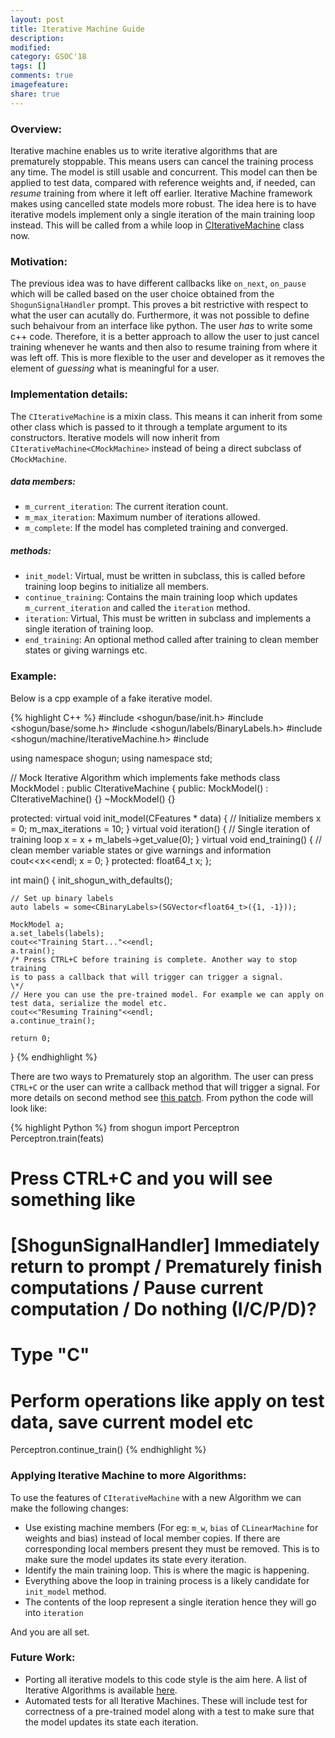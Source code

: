 ```yaml
---
layout: post
title: Iterative Machine Guide
description:
modified:
category: GSOC'18
tags: []
comments: true
imagefeature:
share: true
---
```


### Overview:
Iterative machine enables us to write iterative algorithms that are prematurely stoppable. This means users can cancel the training process any time. The model is still usable and concurrent. This model can then be applied to test data, compared with reference weights and, if needed, can *resume* training from where it left off earlier. Iterative Machine framework makes using cancelled state models more robust.
The idea here is to have iterative models implement only a single iteration of the main training loop instead. This will be called from a while loop in [CIterativeMachine](https://github.com/shogun-toolbox/shogun/tree/develop/src/shogun/machine/IterativeMachine.h#62) class now. 

### Motivation:
The previous idea was to have different callbacks like ```on_next```, ```on_pause``` which will be called based on the user choice obtained from the ```ShogunSignalHandler``` prompt. This proves a bit restrictive with respect to what the user can acutally do. Furthermore, it was not possible to define such behaivour from an interface like python. The user *has* to write some c++ code. Therefore, it is a better approach to allow the user to just cancel training whenever he wants and then also to resume training from where it was left off. This is more flexible to the user and developer as it removes the element of *guessing* what is meaningful for a user.

### Implementation details:

The ```CIterativeMachine``` is a mixin class. This means it can inherit from some other class which is passed to it through a template argument to its constructors. Iterative models will now inherit from ```CIterativeMachine<CMockMachine>``` instead of being a direct subclass of ```CMockMachine```.
##### data members:
- ```m_current_iteration```: The current iteration count.
- ```m_max_iteration```: Maximum number of iterations allowed.
- ```m_complete```: If the model has completed training and converged.
##### methods:
- ```init_model```: Virtual, must be written in subclass, this is called before training loop begins to initialize all members.
- ```continue_training```: Contains the main training loop which updates ```m_current_iteration``` and called the ```iteration``` method.
- ```iteration```: Virtual, This must be written in subclass and implements a single iteration of training loop.
- ```end_training```: An optional method called after training to clean member states or giving warnings etc.

### Example:
Below is a cpp example of a fake iterative model. 


{% highlight C++ %}
#include <shogun/base/init.h>
#include <shogun/base/some.h>
#include <shogun/labels/BinaryLabels.h>
#include <shogun/machine/IterativeMachine.h>
#include <iostream>

using namespace shogun;
using namespace std;

// Mock Iterative Algorithm which implements fake methods
class MockModel : public CIterativeMachine<CMachine> 
{
public:
	MockModel() : CIterativeMachine<CMachine>() {}
	~MockModel() {}

protected:
	virtual void init_model(CFeatures * data) 
	{
	    // Initialize members
	    x = 0;
      m_max_iterations = 10;
	}
	virtual void iteration()
	{
	    // Single iteration of training loop
	    x = x + m_labels->get_value(0);
	}
    virtual void end_training()
    {
      // clean member variable states or give warnings and information
      cout<<x<<endl;
      x = 0;
    }
protected:
    float64_t x;
};

int main() 
{
	init_shogun_with_defaults();
  
	// Set up binary labels
	auto labels = some<CBinaryLabels>(SGVector<float64_t>({1, -1}));

	MockModel a;
	a.set_labels(labels);
    cout<<"Training Start..."<<endl;
	a.train();
    /* Press CTRL+C before training is complete. Another way to stop training 
    is to pass a callback that will trigger can trigger a signal.
    \*/
    // Here you can use the pre-trained model. For example we can apply on test data, serialize the model etc.
    cout<<"Resuming Training"<<endl;
    a.continue_train();

	return 0;
}
{% endhighlight %}

There are two ways to Prematurely stop an algorithm. The user can press ```CTRL+C``` or the user can write a callback method that will trigger a signal. For more details on second method see [this patch](https://github.com/shogun-toolbox/shogun/pull/4293). From python the code will look like:

{% highlight Python %}
from shogun import Perceptron
Perceptron.train(feats)
# Press CTRL+C and you will see something like
# [ShogunSignalHandler] Immediately return to prompt / Prematurely finish computations / Pause current computation / Do nothing (I/C/P/D)?
# Type "C"
# Perform operations like apply on test data, save current model etc
Perceptron.continue_train()
{% endhighlight %}

### Applying Iterative Machine to more Algorithms:

To use the features of ```CIterativeMachine``` with a new Algorithm we can make the following changes:

- Use existing machine members (For eg: ```m_w```, ```bias``` of ```CLinearMachine``` for weights and bias) instead of local member copies. If there are corresponding local members present they must be removed. This is to make sure the model updates its state every iteration.
- Identify the main training loop. This is where the magic is happening.
- Everything above the loop in training process is a likely candidate for ```init_model``` method.
- The contents of the loop represent a single iteration hence they will go into ```iteration```

And you are all set.

### Future Work:
- Porting all iterative models to this code style is the aim here. A list of Iterative Algorithms is available [here](https://github.com/shogun-toolbox/shogun/wiki/List-of-iterative-algorithms).
- Automated tests for all Iterative Machines. These will include test for correctness of a pre-trained model along with a test to make sure that the model updates its state each iteration.

